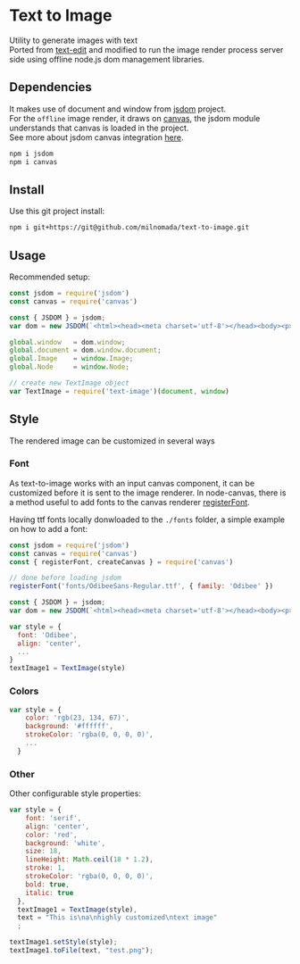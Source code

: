 # Text to Image

Utility to generate images with text  
Ported from [text-edit](https://github.com/zonayedpca/text-image) and modified to run the image render process server side using offline node.js dom management libraries.    

## Dependencies
It makes use of document and window from [jsdom](https://github.com/jsdom/jsdom) project.  
For the `offline` image render, it draws on [canvas](https://github.com/Automattic/node-canvas), the jsdom module understands that
canvas is loaded in the project.  
See more about jsdom canvas integration [here](https://github.com/jsdom/jsdom#canvas-support).  

```bash
npm i jsdom
npm i canvas
```

## Install
Use this git project install:

```bash
npm i git+https://git@github.com/milnomada/text-to-image.git
```

## Usage

Recommended setup:  

```js
const jsdom = require('jsdom')
const canvas = require('canvas')

const { JSDOM } = jsdom;
var dom = new JSDOM(`<html><head><meta charset='utf-8'></head><body><p>Hello world</p></body></html>`);

global.window   = dom.window;
global.document = dom.window.document;
global.Image    = window.Image;
global.Node     = window.Node;

// create new TextImage object
var TextImage = require('text-image')(document, window)
```

## Style

The rendered image can be customized in several ways

### Font

As text-to-image works with an input canvas component, it can be customized before it is sent to the image renderer.
In node-canvas, there is a method useful to add fonts to the canvas renderer [registerFont](https://github.com/Automattic/node-canvas#registerfont).  

Having ttf fonts locally donwloaded to the `./fonts` folder,  a simple example on how to add a font:

```js
const jsdom = require('jsdom')
const canvas = require('canvas')
const { registerFont, createCanvas } = require('canvas')

// done before loading jsdom
registerFont('fonts/OdibeeSans-Regular.ttf', { family: 'Odibee' })

const { JSDOM } = jsdom;
var dom = new JSDOM(`<html><head><meta charset='utf-8'></head><body><p>Hello world</p></body></html>`);

var style = {
  font: 'Odibee',
  align: 'center',
  ...
}
textImage1 = TextImage(style)
````

### Colors

```js
var style = {
    color: 'rgb(23, 134, 67)',
    background: '#ffffff',
    strokeColor: 'rgba(0, 0, 0, 0)',
    ...
  }
```

### Other

Other configurable style properties:

```js
var style = {
    font: 'serif',
    align: 'center',
    color: 'red',
    background: 'white',
    size: 18,
    lineHeight: Math.ceil(18 * 1.2),
    stroke: 1,
    strokeColor: 'rgba(0, 0, 0, 0)',
    bold: true,
    italic: true
  },
  textImage1 = TextImage(style),
  text = "This is\na\nhighly customized\ntext image"
  ;

textImage1.setStyle(style);
textImage1.toFile(text, "test.png");
````
